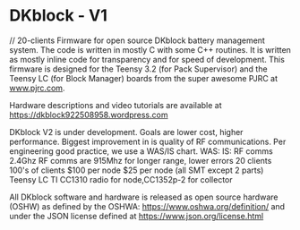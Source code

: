 # DKblock - V1
// 20-clients
Firmware for open source DKblock battery management system. The code is written in mostly C with some C++ routines. It is written as mostly inline code for transparency and for speed of development. This firmware is designed for the Teensy 3.2 (for Pack Supervisor) and the Teensy LC (for Block Manager) boards from the super awesome PJRC at www.pjrc.com.

Hardware descriptions and video tutorials are available at https://dkblock922508958.wordpress.com

DKblock V2 is under development. 
Goals are lower cost, higher performance. Biggest improvement in is quality of RF communications. Per engineering good practice, we use a WAS/IS chart.
WAS:              IS:
RF comms 2.4Ghz   RF comms are 915Mhz for longer range, lower errors
20 clients        100's of clients
$100 per node     $25 per node (all SMT except 2 parts)
Teensy LC         TI CC1310 radio for node,CC1352p-2 for collector 

All DKblock software and hardware is released as open source hardware (OSHW) as defined by the OSHWA: https://www.oshwa.org/definition/ and under the JSON license defined at https://www.json.org/license.html
